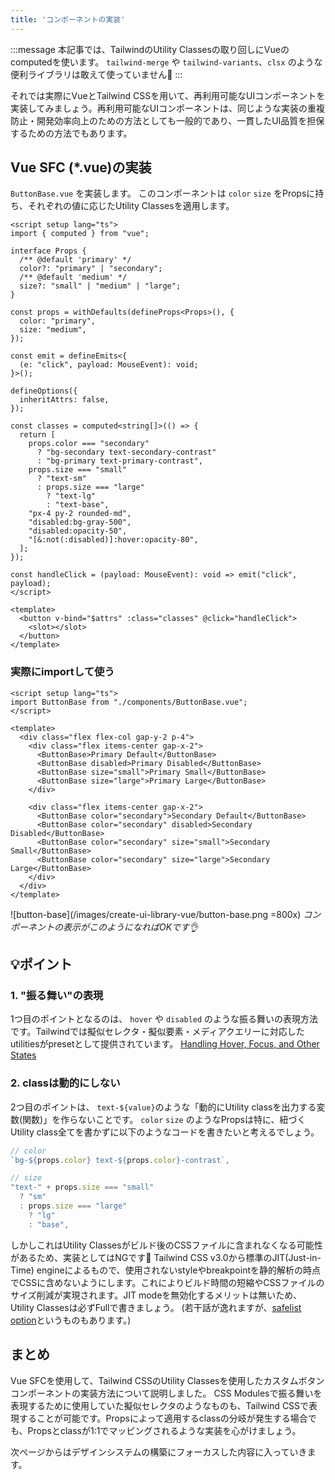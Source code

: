 ```yaml
---
title: 'コンポーネントの実装'
---
```


:::message
本記事では、TailwindのUtility Classesの取り回しにVueのcomputedを使います。
`tailwind-merge` や `tailwind-variants`、`clsx` のような便利ライブラリは敢えて使っていません🙇
:::

それでは実際にVueとTailwind CSSを用いて、再利用可能なUIコンポーネントを実装してみましょう。再利用可能なUIコンポーネントは、同じような実装の重複防止・開発効率向上のための方法としても一般的であり、一貫したUI品質を担保するための方法でもあります。

## Vue SFC (\*.vue)の実装

`ButtonBase.vue` を実装します。
このコンポーネントは `color` `size` をPropsに持ち、それぞれの値に応じたUtility Classesを適用します。

```vue:src/components/ButtonBase.vue
<script setup lang="ts">
import { computed } from "vue";

interface Props {
  /** @default 'primary' */
  color?: "primary" | "secondary";
  /** @default 'medium' */
  size?: "small" | "medium" | "large";
}

const props = withDefaults(defineProps<Props>(), {
  color: "primary",
  size: "medium",
});

const emit = defineEmits<{
  (e: "click", payload: MouseEvent): void;
}>();

defineOptions({
  inheritAttrs: false,
});

const classes = computed<string[]>(() => {
  return [
    props.color === "secondary"
      ? "bg-secondary text-secondary-contrast"
      : "bg-primary text-primary-contrast",
    props.size === "small"
      ? "text-sm"
      : props.size === "large"
        ? "text-lg"
        : "text-base",
    "px-4 py-2 rounded-md",
    "disabled:bg-gray-500",
    "disabled:opacity-50",
    "[&:not(:disabled)]:hover:opacity-80",
  ];
});

const handleClick = (payload: MouseEvent): void => emit("click", payload);
</script>

<template>
  <button v-bind="$attrs" :class="classes" @click="handleClick">
    <slot></slot>
  </button>
</template>
```

### 実際にimportして使う

```vue:src/App.vue
<script setup lang="ts">
import ButtonBase from "./components/ButtonBase.vue";
</script>

<template>
  <div class="flex flex-col gap-y-2 p-4">
    <div class="flex items-center gap-x-2">
      <ButtonBase>Primary Default</ButtonBase>
      <ButtonBase disabled>Primary Disabled</ButtonBase>
      <ButtonBase size="small">Primary Small</ButtonBase>
      <ButtonBase size="large">Primary Large</ButtonBase>
    </div>

    <div class="flex items-center gap-x-2">
      <ButtonBase color="secondary">Secondary Default</ButtonBase>
      <ButtonBase color="secondary" disabled>Secondary Disabled</ButtonBase>
      <ButtonBase color="secondary" size="small">Secondary Small</ButtonBase>
      <ButtonBase color="secondary" size="large">Secondary Large</ButtonBase>
    </div>
  </div>
</template>
```

<!-- prettier-ignore-start -->
![button-base](/images/create-ui-library-vue/button-base.png =800x)
*コンポーネントの表示がこのようになればOKです👌*
<!-- prettier-ignore-end -->

## 💡ポイント

### 1. "振る舞い"の表現

1つ目のポイントとなるのは、 `hover` や `disabled` のような振る舞いの表現方法です。Tailwindでは擬似セレクタ・擬似要素・メディアクエリーに対応したutilitiesがpresetとして提供されています。
[Handling Hover, Focus, and Other States](https://tailwindcss.com/docs/hover-focus-and-other-states)

### 2. classは動的にしない

2つ目のポイントは、 `text-${value}`のような「動的にUtility classを出力する変数(関数)」を作らないことです。
`color` `size` のようなPropsは特に、紐づくUtility class全てを書かずに以下のようなコードを書きたいと考えるでしょう。

```typescript
// color
`bg-${props.color} text-${props.color}-contrast`,

// size
"text-" + props.size === "small"
  ? "sm"
  : props.size === "large"
    ? "lg"
    : "base",
```

しかしこれはUtility Classesがビルド後のCSSファイルに含まれなくなる可能性があるため、実装としてはNGです🙅
Tailwind CSS v3.0から標準のJIT(Just-in-Time) engineによるもので、使用されないstyleやbreakpointを静的解析の時点でCSSに含めないようにします。これによりビルド時間の短縮やCSSファイルのサイズ削減が実現されます。JIT modeを無効化するメリットは無いため、Utility Classesは必ずFullで書きましょう。
(若干話が逸れますが、[safelist option](https://tailwindcss.com/docs/content-configuration#safelisting-classes)というものもあります。)

## まとめ

Vue SFCを使用して、Tailwind CSSのUtility Classesを使用したカスタムボタンコンポーネントの実装方法について説明しました。
CSS Modulesで振る舞いを表現するために使用していた擬似セレクタのようなものも、Tailwind CSSで表現することが可能です。Propsによって適用するclassの分岐が発生する場合でも、Propsとclassが1:1でマッピングされるような実装を心がけましょう。

次ページからはデザインシステムの構築にフォーカスした内容に入っていきます。
